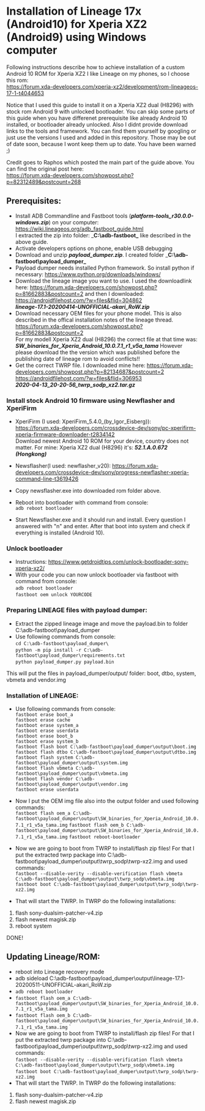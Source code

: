 # Installation of Lineage 17x (Android10) for Xperia XZ2 (Android9) using Windows computer
Following instructions describe how to achieve installation of a custom Android 10 ROM for Xperia XZ2
I like Lineage on my phones, so I choose this rom:  
https://forum.xda-developers.com/xperia-xz2/development/rom-lineageos-17-1-t4044653  

Notice that I used this guide to install it on a Xperia XZ2 dual (H8296) with stock rom Android 9 with unlocked bootloader. You can skip some parts of this guide when you have differenet prerequisite like already Android 10 installed, or bootloader already unlocked. Also I didnt provide download links to the tools and framework. You can find them yourself by googling or just use the versions I used and added in this repository. Those may be out of date soon, because I wont keep them up to date. You have been warned ;)

Credit goes to Raphos which posted the main part of the guide above. You can find the original post here:  
https://forum.xda-developers.com/showpost.php?p=82312489&postcount=268  

## Prerequisites:
- Install ADB Commandline and Fastboot tools (___platform-tools_r30.0.0-windows.zip___) on your computer: https://wiki.lineageos.org/adb_fastboot_guide.html  
I extracted the zip into folder: ___C:\adb-fastboot\___  like described in the above guide.
- Activate developers options on phone, enable USB debugging
- Download and unzip ___payload_dumper.zip___. I created folder ___C:\adb-fastboot\payload_dumper\___
- Payload dumper needs installed Python framework. So install python if necessary: https://www.python.org/downloads/windows/  
- Download the lineage image you want to use. I used the downloadlink here:
https://forum.xda-developers.com/showpost.php?p=81662883&postcount=2 and then I downloaded:
https://androidfilehost.com/?w=files&flid=304862  
___lineage-17.1-20200414-UNOFFICIAL-akari_RoW.zip___
- Download necessary OEM files for your phone model. This is also described in the offical installation notes of the lineage thread. https://forum.xda-developers.com/showpost.php?p=81662883&postcount=2  
For my modell Xperia XZ2 dual (H8296) the correct file at that time was: 
___SW_binaries_for_Xperia_Android_10.0.7.1_r1_v5a_tama___
However please download the the version which was published before the publishing date of lineage rom to avoid conflicts!!
- Get the correct TWRP file. I downloaded mine here: https://forum.xda-developers.com/showpost.php?p=82134687&postcount=2  
https://androidfilehost.com/?w=files&flid=306953   
___2020-04-13_20-20-56_twrp_sodp_xz2.tar.gz___


### Install stock Android 10 firmware using Newflasher and XperiFirm
- XperiFirm (I used: XperiFirm_5.4.0_(by_Igor_Eisberg)):   
https://forum.xda-developers.com/crossdevice-dev/sony/pc-xperifirm-xperia-firmware-downloader-t2834142  
Download newest Android 10 ROM for your device, country does not matter.  For mine: Xperia XZ2 dual (H8296) it's:  ___52.1.A.0.672 (Hongkong)___

- Newsflasher(I used: newflasher_v20):   https://forum.xda-developers.com/crossdevice-dev/sony/progress-newflasher-xperia-command-line-t3619426
- Copy newsflasher.exe into downloaded rom folder above. 
- Reboot into bootloader with command from console:  
```adb reboot bootloader```
- Start Newsflasher.exe and it should run and install. Every question I answered with "n" and enter.
After that boot into system and check if everything is installed (Android 10).

### Unlock bootloader
- Instructions: https://www.getdroidtips.com/unlock-bootloader-sony-xperia-xz2/
- With your code you can now unlock bootloader via fastboot with command from console:  
```adb reboot bootloader```  
```fastboot oem unlock YOURCODE```

### Preparing LINEAGE files with payload dumper:
- Extract the zipped lineage image and move the payload.bin to folder C:\adb-fastboot\payload_dumper     
- Use following commands from console:  
```cd C:\adb-fastboot\payload_dumper\```  
```python -m pip install -r C:\adb-fastboot\payload_dumper\requirements.txt```    
```python payload_dumper.py payload.bin```    

This will put the files in payload_dumper/output/ folder: boot, dtbo, system, vbmeta and vendor.img  

### Installation of LINEAGE:
- Use following commands from console:  
```fastboot erase boot_a```  
```fastboot erase cache```  
```fastboot erase system_a```  
```fastboot erase userdata```  
```fastboot erase boot_b```  
```fastboot erase system_b```  
```fastboot flash boot C:\adb-fastboot\payload_dumper\output\boot.img```  
```fastboot flash dtbo C:\adb-fastboot\payload_dumper\output\dtbo.img```  
```fastboot flash system C:\adb-fastboot\payload_dumper\output\system.img```  
```fastboot flash vbmeta C:\adb-fastboot\payload_dumper\output\vbmeta.img```  
```fastboot flash vendor C:\adb-fastboot\payload_dumper\output\vendor.img```  
```fastboot erase userdata```  
- Now I put the OEM img file also into the output folder and used following commands:  
```fastboot flash oem_a C:\adb-fastboot\payload_dumper\output\SW_binaries_for_Xperia_Android_10.0.7.1_r1_v5a_tama.img``` 
```fastboot flash oem_b C:\adb-fastboot\payload_dumper\output\SW_binaries_for_Xperia_Android_10.0.7.1_r1_v5a_tama.img``` 
```fastboot reboot-bootloader```  
- Now we are going to boot from TWRP to install/flash zip files! For that I put the extracted twrp package into C:\adb-fastboot\payload_dumper\output\twrp_sodp\twrp-xz2.img and used commands:  
```fastboot --disable-verity --disable-verification flash vbmeta C:\adb-fastboot\payload_dumper\output\twrp_sodp\vbmeta.img```  
```fastboot boot C:\adb-fastboot\payload_dumper\output\twrp_sodp\twrp-xz2.img```  

- That will start the TWRP. In TWRP do the following installations:
1. flash sony-dualsim-patcher-v4.zip
2. flash newest magisk.zip
3. reboot system

DONE! 


## Updating Lineage/ROM:
- reboot into Lineage recovery mode
- adb sideload C:\adb-fastboot\payload_dumper\output\lineage-17.1-20200511-UNOFFICIAL-akari_RoW.zip
- ```adb reboot bootloader```
- ```fastboot flash oem_a C:\adb-fastboot\payload_dumper\output\SW_binaries_for_Xperia_Android_10.0.7.1_r1_v5a_tama.img``` 
- ```fastboot flash oem_b C:\adb-fastboot\payload_dumper\output\SW_binaries_for_Xperia_Android_10.0.7.1_r1_v5a_tama.img``` `  
- Now we are going to boot from TWRP to install/flash zip files! For that I put the extracted twrp package into C:\adb-fastboot\payload_dumper\output\twrp_sodp\twrp-xz2.img and used commands:  
```fastboot --disable-verity --disable-verification flash vbmeta C:\adb-fastboot\payload_dumper\output\twrp_sodp\vbmeta.img```  
```fastboot boot C:\adb-fastboot\payload_dumper\output\twrp_sodp\twrp-xz2.img```  
- That will start the TWRP. In TWRP do the following installations:
1. flash sony-dualsim-patcher-v4.zip
2. flash newest magisk.zip
